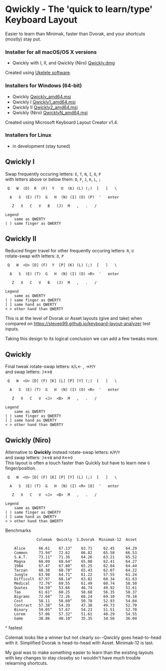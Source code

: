 # Qwickly - The 'quick to learn/type' Keyboard Layout

Easier to learn than Minimak, faster than Dvorak, and your shortcuts (mostly) stay put.

### Installer for all macOS/OS X versions
- Qwickly with I, II, and Qwickly (Niro) [Qwickly.dmg](https://github.com/qwickly-org/Qwickly/releases/download/v1.0/Qwickly.dmg)

Created using [Ukelele software](https://software.sil.org/ukelele).

### Installers for Windows (64-bit)
- Qwickly [Qwickly_amd64.msi](https://github.com/qwickly-org/Qwickly/releases/download/v1.0/Qwickly_amd64.msi)
- Qwickly I [Qwickly1_amd64.msi](https://github.com/qwickly-org/Qwickly/releases/download/v1.0/Qwickly1_amd64.msi)
- Qwickly II [Qwickly2_amd64.msi](https://github.com/qwickly-org/Qwickly/releases/download/v1.0/Qwickly2_amd64.msi)
- Qwickly (Niro) [QwicklyN_amd64.msi](https://github.com/qwickly-org/Qwickly/releases/download/v1.0/QwicklyN_amd64.msi)

Created using Microsoft Keyboard Layout Creator v1.4.

### Installers for Linux
- in development (stay tuned)


## Qwickly I

Swap frequently occuring letters: `E`, `T`, `N`, `I`, `O`, `P`<br/>
with letters above or below them: `D`, `F`, `J`, `K`, `L`, `;`
```
 Q   W  (D)  R  (F)  Y   U  (K) (L) (;)  [   ]   \

  A   S  (E) (T)  G   H  (N) (I) (O) (P)  '   enter

   Z   X   C   V   B   (J)  M   ,   .   /

Legend
    same as QWERTY
( ) same finger as QWERTY
```

## Qwickly II

Reduced finger travel for other frequently occuring letters: `R`, `U`<br/>
rotate-swap with letters: `D`, `P`
```
 Q   W  <U> [D] (F)  Y  [P] (K) (L) (;)  [   ]   \

  A   S  (E) (T)  G   H  (N) (I) (O) <R>  '   enter

   Z   X   C   V   B   (J)  M   ,   .   /

Legend
    same as QWERTY
( ) same finger as QWERTY
[ ] same hand as QWERTY
< > other hand than QWERTY
```

This is at the level of Dvorak or Asset layouts (give and take) when compared on https://stevep99.github.io/keyboard-layout-analyzer test inputs.

Taking this design to its logical conclusion we can add a few tweaks more.

## Qwickly

Final tweak rotate-swap letters: `K`/`L`<- , ->`P`/`Y`<br/>
and swap letters: `J`<->`B`
```
 Q   W  <U> [D] (F) [K] [L] [P] [Y] (;)  [   ]   \

  A   S  (E) (T)  G   H  (N) (I) (O) <R>  '   enter

   Z   X   C   V  <J>  <B>  M   ,   .   /

Legend
    same as QWERTY
( ) same finger as QWERTY
[ ] same hand as QWERTY
< > other hand than QWERTY
```

## Qwickly (Niro)

Alternative to **Qwickly** instead rotate-swap letters: `K`/`P`/`Y`<br/>
and swap letters: `J`<->`B` and `R`<->`O`<br/>
This layout is often a touch faster than Quickly but have to learn new `O` finger/position.
```
 Q   W  <U> [D] (F) [K] [P] [Y] (L) (;)  [   ]   \

  A   S  (E) (T)  G   H  (N) (I) <R> [O]  '   enter

   Z   X   C   V  <J>  <B>  M   ,   .   /

Legend
    same as QWERTY
( ) same finger as QWERTY
[ ] same hand as QWERTY
< > other hand than QWERTY
```

Benchmarks
```
              Colemak  Qwickly  S.Dvorak  Minimak-12  Asset

    Alice      66.61    67.13^    63.71     62.45     64.29
    Common     73.94^   72.62     66.82     65.58     66.53
    S.A.T.     73.11^   71.36     64.26     63.21     65.52
    Magna      68.09    68.64^    65.08     62.41     64.27
    1984       67.47    67.80^    65.25     62.04     64.44
    Tarzan     68.38    68.70^    65.43     62.07     64.22
    Jungle     63.98    64.71^    61.22     57.55     61.24
    Difficult  67.97    68.14^    63.82     60.34     61.63
    Medical    72.76^   69.55     61.49     60.74     58.50
    Quotes     54.50^   53.66     46.74     49.92     51.61
    Tao        61.61^   60.25     58.68     56.35     58.37
    Bigrams    72.68^   72.26     68.24     69.10     70.18
    Cost       58.11    58.60^    50.78     52.93     54.84
    Contract   57.38^   54.39     47.38     49.73     52.70
    Binary     59.05^   57.67     54.23     51.51     52.70
    Lorem      57.06    57.32^    51.61     48.29     54.55
    Game       38.86    40.10^    35.35     34.56     36.04
```
^ fastest

Colemak looks like a winner but not clearly so--Qwickly goes head-to-head with it.<jd/>
Simplified Dvorak is head-to-head with Asset. Minimak-12 is last.

My goal was to make something easier to learn than the existing layouts with key changes to stay closeby so I wouldn't have much trouble relearning shortcuts.
